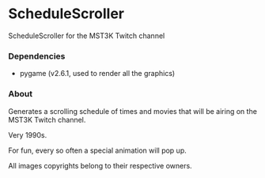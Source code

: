 # ScheduleScroller
ScheduleScroller for the MST3K Twitch channel

### Dependencies
* pygame (v2.6.1, used to render all the graphics)

### About
Generates a scrolling schedule of times and movies 
that will be airing on the MST3K Twitch channel.

Very 1990s.

For fun, every so often a special animation will pop up.

All images copyrights belong to their respective owners.
